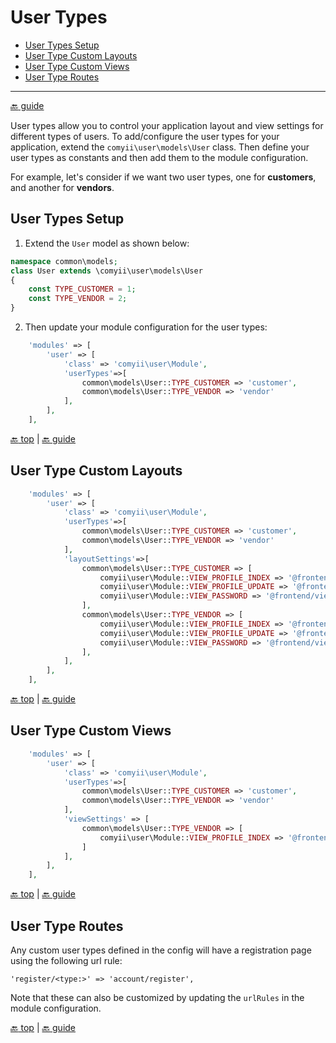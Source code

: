 User Types
===========

- [User Types Setup](#user-types-setup)
- [User Type Custom Layouts](#user-type-custom-layouts)
- [User Type Custom Views](#user-type-custom-views)
- [User Type Routes](#user-type-routes)

---

[:back: guide](index.md#key-concepts)

User types allow you to control your application layout and view settings for different types of users. To add/configure the user types for your application, extend the `comyii\user\models\User` class. Then define your user types as constants and then add them to the module configuration.

For example, let's consider if we want two user types, one for **customers**, and another for **vendors**. 

## User Types Setup

1. Extend the `User` model as shown below:

```php
namespace common\models;
class User extends \comyii\user\models\User
{
    const TYPE_CUSTOMER = 1;
    const TYPE_VENDOR = 2;
}
```

2. Then update your module configuration for the user types:

```php
    'modules' => [
        'user' => [
            'class' => 'comyii\user\Module',
            'userTypes'=>[
                common\models\User::TYPE_CUSTOMER => 'customer',
                common\models\User::TYPE_VENDOR => 'vendor'
            ],
        ],
    ],
```

[:back: top](#user-types) | [:back: guide](index.md#key-concepts)

## User Type Custom Layouts

```php
    'modules' => [
        'user' => [
            'class' => 'comyii\user\Module',
            'userTypes'=>[
                common\models\User::TYPE_CUSTOMER => 'customer',
                common\models\User::TYPE_VENDOR => 'vendor'
            ],
            'layoutSettings'=>[
                common\models\User::TYPE_CUSTOMER => [
                    comyii\user\Module::VIEW_PROFILE_INDEX => '@frontend/views/layouts/customer',
                    comyii\user\Module::VIEW_PROFILE_UPDATE => '@frontend/views/layouts/customer',
                    comyii\user\Module::VIEW_PASSWORD => '@frontend/views/layouts/customer',
                ],
                common\models\User::TYPE_VENDOR => [
                    comyii\user\Module::VIEW_PROFILE_INDEX => '@frontend/views/layouts/vendor',
                    comyii\user\Module::VIEW_PROFILE_UPDATE => '@frontend/views/layouts/vendor',
                    comyii\user\Module::VIEW_PASSWORD => '@frontend/views/layouts/vendor',
                ],
            ],
        ],
    ],
```

[:back: top](#user-types) | [:back: guide](index.md#key-concepts)

## User Type Custom Views

```php
    'modules' => [
        'user' => [
            'class' => 'comyii\user\Module',
            'userTypes'=>[
                common\models\User::TYPE_CUSTOMER => 'customer',
                common\models\User::TYPE_VENDOR => 'vendor'
            ],
            'viewSettings' => [
                common\models\User::TYPE_VENDOR => [
                    comyii\user\Module::VIEW_PROFILE_INDEX => '@frontend/views/vendor/profile'
                ]
            ],
        ],
    ],
```

[:back: top](#user-types) | [:back: guide](index.md#key-concepts)

## User Type Routes
Any custom user types defined in the config will have a registration page using the following url rule:

```
'register/<type:>' => 'account/register',
```

Note that these can also be customized by updating the `urlRules` in the module configuration.

[:back: top](#user-types) | [:back: guide](index.md#key-concepts)

